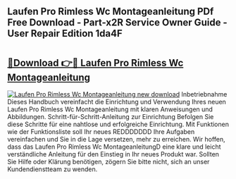 ## Laufen Pro Rimless Wc Montageanleitung PDf Free Download - Part-x2R Service Owner Guide - User Repair Edition 1da4F

# <h2><a href="http://df6iby.blite.top/?on=Laufen+Pro+Rimless+Wc+Montageanleitung">🔗Download 👉🔴 Laufen Pro Rimless Wc Montageanleitung</a></h2>

[![Laufen Pro Rimless Wc Montageanleitung new download](https://i.imgur.com/lujVjoI.png)](http://df6iby.blite.top/?on=Laufen+Pro+Rimless+Wc+Montageanleitung)
Inbetriebnahme Dieses Handbuch vereinfacht die Einrichtung und Verwendung Ihres neuen Laufen Pro Rimless Wc Montageanleitung mit klaren Anweisungen und Abbildungen. Schritt-für-Schritt-Anleitung zur Einrichtung Befolgen Sie diese Schritte für eine nahtlose und erfolgreiche Einrichtung. Mit Funktionen wie der Funktionsliste soll Ihr neues REDDDDDDD Ihre Aufgaben vereinfachen und Sie in die Lage versetzen, mehr zu erreichen. Wir hoffen, dass das Laufen Pro Rimless Wc MontageanleitungD eine klare und leicht verständliche Anleitung für den Einstieg in Ihr neues Produkt war. Sollten Sie Hilfe oder Klärung benötigen, zögern Sie bitte nicht, sich an unser Kundendienstteam zu wenden.
